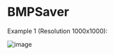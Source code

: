 # BMPSaver


Example 1 (Resolution 1000x1000):

![image](https://user-images.githubusercontent.com/48839784/227357089-48b7a26c-1d65-47f6-9b11-2dd85a50a60c.png)
